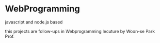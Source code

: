 # WebProgramming
javascript and node.js based


this projects are follow-ups in Webprogramming lecuture by Woon-se Park Prof.
